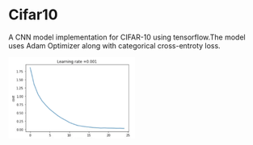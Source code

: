 # Cifar10
A CNN model implementation for CIFAR-10 using tensorflow.The model uses Adam Optimizer along with categorical cross-entroty loss.

<img src="https://raw.githubusercontent.com/thepixelatedguy/Cifar10/master/Media/graph.png" width="250">
